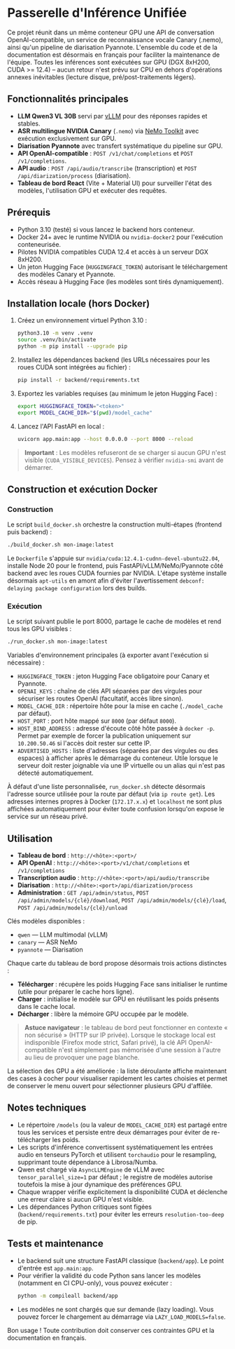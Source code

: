# Passerelle d'Inférence Unifiée

Ce projet réunit dans un même conteneur GPU une API de conversation OpenAI-compatible, un service de reconnaissance vocale Canary (.nemo), ainsi qu'un pipeline de diarisation Pyannote. L'ensemble du code et de la documentation est désormais en français pour faciliter la maintenance de l'équipe. Toutes les inférences sont exécutées sur GPU (DGX 8xH200, CUDA >= 12.4) – aucun retour n'est prévu sur CPU en dehors d'opérations annexes inévitables (lecture disque, pré/post-traitements légers).

## Fonctionnalités principales

- **LLM Qwen3 VL 30B** servi par [vLLM](https://github.com/vllm-project/vllm) pour des réponses rapides et stables.
- **ASR multilingue NVIDIA Canary** (`.nemo`) via [NeMo Toolkit](https://github.com/NVIDIA/NeMo) avec exécution exclusivement sur GPU.
- **Diarisation Pyannote** avec transfert systématique du pipeline sur GPU.
- **API OpenAI-compatible** : `POST /v1/chat/completions` et `POST /v1/completions`.
- **API audio** : `POST /api/audio/transcribe` (transcription) et `POST /api/diarization/process` (diarisation).
- **Tableau de bord React** (Vite + Material UI) pour surveiller l'état des modèles, l'utilisation GPU et exécuter des requêtes.

## Prérequis

- Python 3.10 (testé) si vous lancez le backend hors conteneur.
- Docker 24+ avec le runtime NVIDIA ou `nvidia-docker2` pour l'exécution conteneurisée.
- Pilotes NVIDIA compatibles CUDA 12.4 et accès à un serveur DGX 8xH200.
- Un jeton Hugging Face (`HUGGINGFACE_TOKEN`) autorisant le téléchargement des modèles Canary et Pyannote.
- Accès réseau à Hugging Face (les modèles sont tirés dynamiquement).

## Installation locale (hors Docker)

1. Créez un environnement virtuel Python 3.10 :
   ```bash
   python3.10 -m venv .venv
   source .venv/bin/activate
   python -m pip install --upgrade pip
   ```
2. Installez les dépendances backend (les URLs nécessaires pour les roues CUDA sont intégrées au fichier) :
   ```bash
   pip install -r backend/requirements.txt
   ```
3. Exportez les variables requises (au minimum le jeton Hugging Face) :
   ```bash
   export HUGGINGFACE_TOKEN="<token>"
   export MODEL_CACHE_DIR="$(pwd)/model_cache"
   ```
4. Lancez l'API FastAPI en local :
   ```bash
   uvicorn app.main:app --host 0.0.0.0 --port 8000 --reload
   ```

> **Important** : Les modèles refuseront de se charger si aucun GPU n'est visible (`CUDA_VISIBLE_DEVICES`). Pensez à vérifier `nvidia-smi` avant de démarrer.

## Construction et exécution Docker

### Construction

Le script `build_docker.sh` orchestre la construction multi-étapes (frontend puis backend) :

```bash
./build_docker.sh mon-image:latest
```

Le `Dockerfile` s'appuie sur `nvidia/cuda:12.4.1-cudnn-devel-ubuntu22.04`, installe Node 20 pour le frontend, puis FastAPI/vLLM/NeMo/Pyannote côté backend avec les roues CUDA fournies par NVIDIA. L'étape système installe désormais `apt-utils` en amont afin d'éviter l'avertissement `debconf: delaying package configuration` lors des builds.

### Exécution

Le script suivant publie le port 8000, partage le cache de modèles et rend tous les GPU visibles :

```bash
./run_docker.sh mon-image:latest
```

Variables d'environnement principales (à exporter avant l'exécution si nécessaire) :

- `HUGGINGFACE_TOKEN` : jeton Hugging Face obligatoire pour Canary et Pyannote.
- `OPENAI_KEYS` : chaîne de clés API séparées par des virgules pour sécuriser les routes OpenAI (facultatif, accès libre sinon).
- `MODEL_CACHE_DIR` : répertoire hôte pour la mise en cache (`./model_cache` par défaut).
- `HOST_PORT` : port hôte mappé sur `8000` (par défaut `8000`).
- `HOST_BIND_ADDRESS` : adresse d'écoute côté hôte passée à `docker -p`. Permet par exemple de forcer
  la publication uniquement sur `10.200.50.46` si l'accès doit rester sur cette IP.
- `ADVERTISED_HOSTS` : liste d'adresses (séparées par des virgules ou des espaces) à afficher après
  le démarrage du conteneur. Utile lorsque le serveur doit rester joignable via une IP virtuelle ou
  un alias qui n'est pas détecté automatiquement.

À défaut d'une liste personnalisée, `run_docker.sh` détecte désormais l'adresse source utilisée pour
la route par défaut (via `ip route get`). Les adresses internes propres à Docker (`172.17.x.x`) et
`localhost` ne sont plus affichées automatiquement pour éviter toute confusion lorsqu'on expose le
service sur un réseau privé.

## Utilisation

- **Tableau de bord** : `http://<hôte>:<port>/`
- **API OpenAI** : `http://<hôte>:<port>/v1/chat/completions` et `/v1/completions`
- **Transcription audio** : `http://<hôte>:<port>/api/audio/transcribe`
- **Diarisation** : `http://<hôte>:<port>/api/diarization/process`
- **Administration** : `GET /api/admin/status`, `POST /api/admin/models/{clé}/download`, `POST /api/admin/models/{clé}/load`, `POST /api/admin/models/{clé}/unload`

Clés modèles disponibles :

- `qwen` — LLM multimodal (vLLM)
- `canary` — ASR NeMo
- `pyannote` — Diarisation

Chaque carte du tableau de bord propose désormais trois actions distinctes :

- **Télécharger** : récupère les poids Hugging Face sans initialiser le runtime (utile pour préparer le cache hors ligne).
- **Charger** : initialise le modèle sur GPU en réutilisant les poids présents dans le cache local.
- **Décharger** : libère la mémoire GPU occupée par le modèle.

> **Astuce navigateur** : le tableau de bord peut fonctionner en contexte « non sécurisé » (HTTP
> sur IP privée). Lorsque le stockage local est indisponible (Firefox mode strict, Safari privé), la
> clé API OpenAI-compatible n'est simplement pas mémorisée d'une session à l'autre au lieu de
> provoquer une page blanche.

La sélection des GPU a été améliorée : la liste déroulante affiche maintenant des cases à cocher pour visualiser rapidement les cartes choisies et permet de conserver le menu ouvert pour sélectionner plusieurs GPU d'affilée.

## Notes techniques

- Le répertoire `/models` (ou la valeur de `MODEL_CACHE_DIR`) est partagé entre tous les services et persiste entre deux démarrages pour éviter de re-télécharger les poids.
- Les scripts d'inférence convertissent systématiquement les entrées audio en tenseurs PyTorch et utilisent `torchaudio` pour le resampling, supprimant toute dépendance à Librosa/Numba.
- Qwen est chargé via `AsyncLLMEngine` de vLLM avec `tensor_parallel_size=1` par défaut ; le registre de modèles autorise toutefois la mise à jour dynamique des préférences GPU.
- Chaque wrapper vérifie explicitement la disponibilité CUDA et déclenche une erreur claire si aucun GPU n'est visible.
- Les dépendances Python critiques sont figées (`backend/requirements.txt`) pour éviter les erreurs `resolution-too-deep` de pip.

## Tests et maintenance

- Le backend suit une structure FastAPI classique (`backend/app`). Le point d'entrée est `app.main:app`.
- Pour vérifier la validité du code Python sans lancer les modèles (notamment en CI CPU-only), vous pouvez exécuter :
  ```bash
  python -m compileall backend/app
  ```
- Les modèles ne sont chargés que sur demande (lazy loading). Vous pouvez forcer le chargement au démarrage via `LAZY_LOAD_MODELS=false`.

Bon usage ! Toute contribution doit conserver ces contraintes GPU et la documentation en français.
